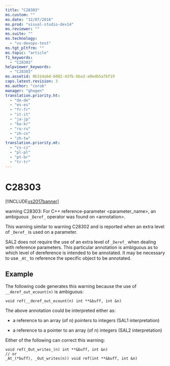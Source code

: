 ```yaml
---
title: "C28303"
ms.custom: ""
ms.date: "12/07/2016"
ms.prod: "visual-studio-dev14"
ms.reviewer: ""
ms.suite: ""
ms.technology: 
  - "vs-devops-test"
ms.tgt_pltfrm: ""
ms.topic: "article"
f1_keywords: 
  - "C28303"
helpviewer_keywords: 
  - "C28303"
ms.assetid: 0b314abd-6082-43fb-bba3-a9edb5a7bf19
caps.latest.revision: 3
ms.author: "corob"
manager: "ghogen"
translation.priority.ht: 
  - "de-de"
  - "es-es"
  - "fr-fr"
  - "it-it"
  - "ja-jp"
  - "ko-kr"
  - "ru-ru"
  - "zh-cn"
  - "zh-tw"
translation.priority.mt: 
  - "cs-cz"
  - "pl-pl"
  - "pt-br"
  - "tr-tr"
---
```

# C28303
[!INCLUDE[vs2017banner](../code-quality/includes/vs2017banner.md)]

warning C28303: For C++ reference-parameter <parameter_name>, an ambiguous `_Deref_` operator was found on \<annotation>.  
  
 This warning similar to warning C28302 and is reported when an extra level of `_Deref_` is used on a parameter.  
  
 SAL2 does not require the use of an extra level of `_Deref_` when dealing with reference parameters. This particular annotation is ambiguous as to which level of dereference is intended to be annotated. It may be necessary to use `_At_` to reference the specific object to be annotated.  
  
## Example  
 The following code generates this warning because the use of `__deref_out_ecount(n)` is ambiguous:  
  
```  
void ref(__deref_out_ecount(n) int **&buff, int &n)  
```  
  
 The above annotation could be interpreted either as:  
  
-   a reference to an array (of n) pointers to integers (SAL1 interpretation)  
  
-   a reference to a pointer to an array (of n) integers (SAL2 interpretation)  
  
 Either of the following can correct this warning:  
  
```  
void ref(_Out_writes_(n) int **&buff, int &n)  
// or  
_At_(*buff), _Out_writes(n)) void ref(int **&buff, int &n)  
  
```